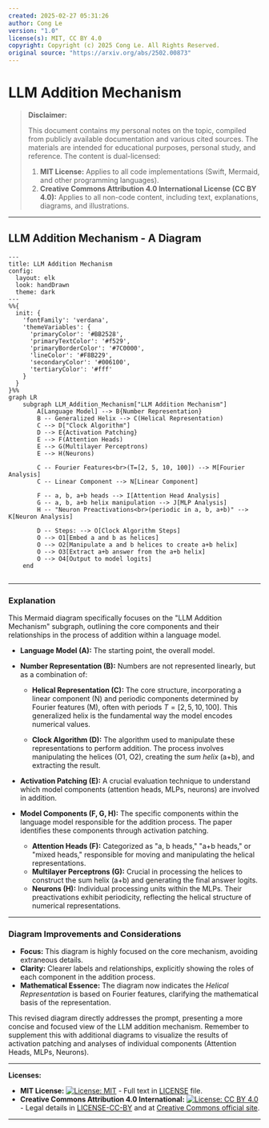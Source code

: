```yaml
---
created: 2025-02-27 05:31:26
author: Cong Le
version: "1.0"
license(s): MIT, CC BY 4.0
copyright: Copyright (c) 2025 Cong Le. All Rights Reserved.
original source: "https://arxiv.org/abs/2502.00873"
---
```




# LLM Addition Mechanism
> **Disclaimer:**
>
> This document contains my personal notes on the topic,
> compiled from publicly available documentation and various cited sources.
> The materials are intended for educational purposes, personal study, and reference.
> The content is dual-licensed:
> 1. **MIT License:** Applies to all code implementations (Swift, Mermaid, and other programming languages).
> 2. **Creative Commons Attribution 4.0 International License (CC BY 4.0):** Applies to all non-code content, including text, explanations, diagrams, and illustrations.
---


## LLM Addition Mechanism - A Diagram


```mermaid
---
title: LLM Addition Mechanism
config:
  layout: elk
  look: handDrawn
  theme: dark
---
%%{
  init: {
    'fontFamily': 'verdana',
    'themeVariables': {
      'primaryColor': '#BB2528',
      'primaryTextColor': '#f529',
      'primaryBorderColor': '#7C0000',
      'lineColor': '#F8B229',
      'secondaryColor': '#006100',
      'tertiaryColor': '#fff'
    }
  }
}%%
graph LR
    subgraph LLM_Addition_Mechanism["LLM Addition Mechanism"]
        A[Language Model] --> B{Number Representation}
        B -- Generalized Helix --> C(Helical Representation)
        C --> D["Clock Algorithm"]
        D --> E{Activation Patching}
        E --> F(Attention Heads)
        E --> G(Multilayer Perceptrons)
        E --> H(Neurons)
        
        C -- Fourier Features<br>(T=[2, 5, 10, 100]) --> M[Fourier Analysis]
        C -- Linear Component --> N[Linear Component]
        
        F -- a, b, a+b heads --> I[Attention Head Analysis]
        G -- a, b, a+b helix manipulation --> J[MLP Analysis]
        H -- "Neuron Preactivations<br>(periodic in a, b, a+b)" --> K[Neuron Analysis]
        
        D -- Steps: --> O[Clock Algorithm Steps]
        O --> O1[Embed a and b as helices]
        O --> O2[Manipulate a and b helices to create a+b helix]
        O --> O3[Extract a+b answer from the a+b helix]
        O --> O4[Output to model logits]
    end
    
```

----

### Explanation

This Mermaid diagram specifically focuses on the "LLM Addition Mechanism" subgraph, outlining the core components and their relationships in the process of addition within a language model.

* **Language Model (A):** The starting point, the overall model.

* **Number Representation (B):**  Numbers are not represented linearly, but as a combination of:

    * **Helical Representation (C):**  The core structure, incorporating a linear component (N) and periodic components determined by Fourier features (M), often with periods $T = [2, 5, 10, 100]$.  This generalized helix is the fundamental way the model encodes numerical values.

    * **Clock Algorithm (D):** The algorithm used to manipulate these representations to perform addition.  The process involves manipulating the helices (O1, O2), creating the *sum helix* (a+b), and extracting the result.

* **Activation Patching (E):**  A crucial evaluation technique to understand which model components (attention heads, MLPs, neurons) are involved in addition.

* **Model Components (F, G, H):**  The specific components within the language model responsible for the addition process.  The paper identifies these components through activation patching.

    * **Attention Heads (F):**  Categorized as "a, b heads," "a+b heads," or "mixed heads,"  responsible for moving and manipulating the helical representations.
    * **Multilayer Perceptrons (G):**  Crucial in processing the helices to construct the sum helix (a+b) and generating the final answer logits.
    * **Neurons (H):**  Individual processing units within the MLPs. Their preactivations exhibit periodicity, reflecting the helical structure of numerical representations.

----


### Diagram Improvements and Considerations

* **Focus:** This diagram is highly focused on the core mechanism, avoiding extraneous details.
* **Clarity:** Clearer labels and relationships, explicitly showing the roles of each component in the addition process.
* **Mathematical Essence:**  The diagram now indicates the *Helical Representation* is based on Fourier features, clarifying the mathematical basis of the representation.


This revised diagram directly addresses the prompt, presenting a more concise and focused view of the LLM addition mechanism.  Remember to supplement this with additional diagrams to visualize the results of activation patching and analyses of individual components (Attention Heads, MLPs, Neurons).





---
**Licenses:**

- **MIT License:**  [![License: MIT](https://img.shields.io/badge/License-MIT-yellow.svg)](LICENSE) - Full text in [LICENSE](LICENSE) file.
- **Creative Commons Attribution 4.0 International:** [![License: CC BY 4.0](https://licensebuttons.net/l/by/4.0/88x31.png)](LICENSE-CC-BY) - Legal details in [LICENSE-CC-BY](LICENSE-CC-BY) and at [Creative Commons official site](http://creativecommons.org/licenses/by/4.0/).

---
